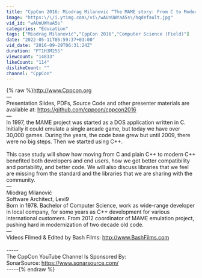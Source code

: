 ```yaml
---
title: "CppCon 2016: Miodrag Milanović “The MAME story: From C to Modern C++\""
image: "https:\/\/i.ytimg.com\/vi\/wAUnUWYaA5s\/hqdefault.jpg"
vid_id: "wAUnUWYaA5s"
categories: "Education"
tags: ["Miodrag Milanović","CppCon 2016","Computer Science (Field)"]
date: "2022-05-11T05:59:37+03:00"
vid_date: "2016-09-29T06:31:24Z"
duration: "PT1H3M25S"
viewcount: "14833"
likeCount: "114"
dislikeCount: ""
channel: "CppCon"
---
```

{% raw %}<a rel="nofollow" target="blank" href="http://www.Cppcon.org">http://www.Cppcon.org</a><br />—<br />Presentation Slides, PDFs, Source Code and other presenter materials are available at: <a rel="nofollow" target="blank" href="https://github.com/cppcon/cppcon2016">https://github.com/cppcon/cppcon2016</a><br />—<br />In 1997, the MAME project was started as a DOS application written in C. Initially it could emulate a single arcade game, but today we have over 30,000 games. During the years, the code base grew but until 2009, there were no big steps. Then we started using C++.  <br /><br />This case study will show how moving from C and plain C++ to modern C++ benefited both developers and end users, how we got better compatibility and portability, and better code. We will also discuss libraries that we feel are missing from the standard and the libraries that we are sharing with the community. <br />— <br />Miodrag Milanović<br />Software Architect, Levi9<br />Born in 1978. Bachelor of Computer Science, work as wide-range developer in local company, for some years as C++ development for various international customers. From 2012 coordinator of MAME emulation project, pushing hard in modernization of two decade old code.<br />—<br />Videos Filmed &amp; Edited by Bash Films: <a rel="nofollow" target="blank" href="http://www.BashFilms.com">http://www.BashFilms.com</a> <br /><br />*-----*<br />The CppCon YouTube Channel Is Sponsored By:<br />SonarSource:  <a rel="nofollow" target="blank" href="https://www.sonarsource.com/">https://www.sonarsource.com/</a><br />*-----*{% endraw %}
